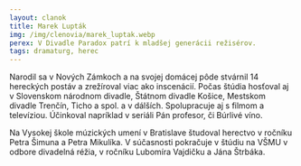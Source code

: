 ```yaml
---
layout: clanok
title: Marek Lupták
img: /img/clenovia/marek_luptak.webp
perex: V Divadle Paradox patrí k mladšej generácii režisérov. 
tags: dramaturg, herec
---
```


Narodil sa v Nových Zámkoch a na svojej domácej pôde stvárnil 14 hereckých postáv a zrežíroval viac ako inscenácií. Počas štúdia hosťoval aj v Slovenskom národnom divadle, Štátnom divadle Košice, Mestskom divadle Trenčín, Ticho a spol. a v dálších. Spolupracuje aj s filmom a televíziou. Účinkoval napríklad v seriáli Pán profesor, či Búrlivé víno. 

Na Vysokej škole múzických umení v Bratislave študoval herectvo v ročníku Petra Šimuna a Petra Mikulíka. V súčasnosti pokračuje v štúdiu na VŠMU v odbore divadelná réžia, v ročníku Lubomíra Vajdičku a Jána Štrbáka. 